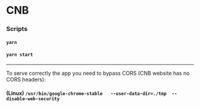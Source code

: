 # CNB 
### Scripts
#### `yarn`
#### `yarn start`
***
To serve correctly the app you need to bypass CORS (CNB website has no CORS headers): 

####  (Linux) `/usr/bin/google-chrome-stable   --user-data-dir=./tmp  --disable-web-security`